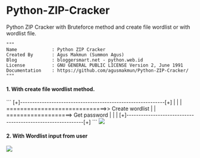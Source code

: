 # Python-ZIP-Cracker

Python ZIP Cracker with Bruteforce method and create file wordlist or with wordlist file.

```
"""
Name             : Python ZIP Cracker
Created By       : Agus Makmun (Summon Agus)
Blog             : bloggersmart.net - python.web.id
License          : GNU GENERAL PUBLIC LICENSE Version 2, June 1991
Documentation    : https://github.com/agusmakmun/Python-ZIP-Cracker/
"""
```
<h4>1. With create file wordlist method.</h4>
```
[+]------------------------------------------------------------[+]
 |                                                              |
 |     =============================>> Create wordlist          |
 |     ===================> Get password                        |
 |                                                              |
[+]------------------------------------------------------------[+]
```
<img src="http://bloggersmart.net/wp-content/uploads/2015/06/success1.png"/>

<h4>2. With Wordlist input from user</h4>
<img src="http://bloggersmart.net/wp-content/uploads/2015/06/success2.png"/>
